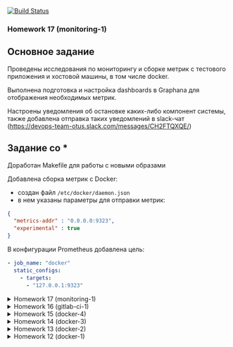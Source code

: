 
[![Build Status](https://travis-ci.com/otus-devops-2019-02/skushnerchuk_microservices.svg?branch=monitoring-2)](https://travis-ci.com/otus-devops-2019-02/skushnerchuk_microservices)

### Homework 17 (monitoring-1)
## Основное задание
Проведены исследования по мониторингу и сборке метрик с тестового приложения и хостовой машины, в том числе docker.

Выполнена подготовка и настройка dashboards в Graphana для отображения необходимых метрик.

Настроены уведомления об остановке каких-либо компонент системы, также добавлена отправка таких уведомлений в slack-чат (https://devops-team-otus.slack.com/messages/CH2FTQXQE/)

## Задание со *
Доработан Makefile для работы с новыми образами

Добавлена сборка метрик с Docker:
- создан файл ```/etc/docker/daemon.json```
- в нем указаны параметры для отправки метрик:
```json
{
  "metrics-addr" : "0.0.0.0:9323",
  "experimental" : true
}
```
В конфигурации Prometheus добавлена цель:
```yaml
- job_name: "docker"
  static_configs:
    - targets:
      - "127.0.0.1:9323"
```

<details>
<summary>Homework 17 (monitoring-1)</summary>
## Основное задание

Проведены эксмерименты по запуску и исследованию работы Prometheus.
Выполнены работы по контейнеризации мониторинга совместо с приложением и зависимостями.

**Задание со \***

- Для мониторинга mongodb использоваля percona/mongodb_exporter1
- Добавлен мониторинг с помощью Cloudprober
- Создан Makefile который умеет собирать и пушить образы на [DockerHub](https://hub.docker.com/u/drcoyote):

`make` собрать и залить в репозитарий все образы, указанные в переменных Makefile (SOURCES, IMAGES)

`make build_all` - собрать все образы, перечисленные в переменной SOURCES

`make push_all` - залить в репозитарий все образы, перечисленные в переменной IMAGES

`make SRC=ui build` - собрать образ из папки ui

`make IMAGE=ui push` - залить в репозитарий образ $USER_NAME/ui

`make IMAGE=ui SRC=ui build push` - собрать образ из папки ui залить в репозитарий образ $USER_NAME/ui
</details>


<details>
<summary>Homework 16 (gitlab-ci-1)</summary>

#### Сделано:
Проведены эксперименты с GitLab:
- установка и настройка
- работа с репозитариями
- работа с pipeline
- работа с runners

Установка экземпляра GitLab:

В папке gitlab-ci/gitlab_instance выполнить команду:
```
terraform plan
```

**Задания со \***

**Сборка и деплой контейнера приложения**

Для развертывания приложения после сборки контейнера в настройках проекта были добавлены перменные:
```
CI_REGISTRY_PASSWORD
CI_REGISTRY_USER
SSH_PRIVATE_KEY
```
Вирутальная машина для развертывания приложения поднималась вручную.

После коммита и отработки pipeline на целевой машине поднимался контейнер с приложением.

**Автоматизация развертывания и регистрации runners**

Для достижения цели использовался [GitLab bastion](https://about.gitlab.com/2018/06/19/autoscale-continuous-deployment-gitlab-runner-digital-ocean/)

Последовательность создания:

Установить локально роли:
```
ansible-galaxy install geerlingguy.docker
ansible-galaxy install riemers.gitlab-runner
ansible-galaxy install wtanaka.gcloud_sdk
```

Основную задачу по настройке и регистрации runner выполняла роль **riemers.gitlab-runner**, что позволило свести ручную работу к минимуму.

В папке gitlab-ci/gitlab_instance в файле **gitlabrunner_vars.yml** установить переменные:
```
gitlab_runner_coordinator_url
gitlab_runner_registration_token
google-project
```
После чего выполнить в этой же папке команду
```
terraform init
```
Зайти на созданный инстанс и выполнить там команды:
```
gcloud init --console-only
gcloud auth application-default login
```

После этого runner будет зарегистрирован в GitLab  и готов к работе. После коммита автоматически будет создан еще один runner:

![alt text](./gitlab-ci/runners.png)

**Выполнена интеграция GitLab и Slack** с помощью веб-хуков: [канал](https://devops-team-otus.slack.com/messages/CH2FTQXQE)
</details>

<details>
<summary>Homework 15 (docker-4)</summary>

После выполнения команды
```
docker run --network host -d nginx
```
ее повтор приведет к провалу запуска, так как первый контейнер уже занял нужные адрес/порт:
```
nginx: [emerg] bind() to 0.0.0.0:80 failed (98: Address already in use)
```

**docker-compose**

Базовое имя проекта можно задать с помощью ключа -p при старте:
```bash
docker-compose -p my_project up -d
```
По умолчанию в качестве имени проекта используется имя директории, откуда осуществляется запуск.

**Задание со \***

Для того чтобы иметь возможность изменения кода, не меняя образ, мы можем смонтировать папки с исходниками с помощью конструкции:
```Dockerfile
volumes:
  - type: bind
    source: ./post-py
    target: /app
```
Эта возможность, а также ручной запуск **puma** вынесены в файл **docker-compose.override.yml**
</details>
<details>
<summary>Homework 14 (docker-3)</summary>
**Основное задание**

Создана новая структура приложения для формирования микросервисной архитектуры

**Задание со \***

Для изменения значения переменных используем ключ "-e":
```bash
$ docker run -d --network=reddit --network-alias=post_db_alt --network-alias=comment_db_alt mongo:latest
$ docker run -d --network=reddit --network-alias=post_alt -e POST_DATABASE_HOST=post_db_alt skushnerchuk/post:1.0
$ docker run -d --network=reddit --network-alias=comment_alt -e COMMENT_DATABASE_HOST=comment_db_alt skushnerchuk/comment:1.0
$ docker run -d --network=reddit -p 9292:9292 -e POST_SERVICE_HOST=post_alt -e COMMENT_SERVICE_HOST=comment_alt skushnerchuk/ui:1.0
```

Подключено внешнее хранилище к контейнеру с mongo:
```
docker run -d --network=reddit --network-alias=post_db --network-alias=comment_db -v reddit_db:/data/db mongo:latest
```
Все образы пересобраны на основе alpine:
```bash
REPOSITORY                TAG                 SIZE
drcoyote/post             1.0                 67.1MB
drcoyote/comment          1.0                 63.4MB
drcoyote/ui               1.0                 66.2MB
```
</details>

<details>
<summary>Homework 13 (docker-2)</summary>
**Основное задание**

Выполнено создание нового проекта в GCP

Повторил практику из лекции:
$ docker run -d --network=reddit --network-alias=post_db_alt --network-alias=comment_db_alt mongo:latest
$ docker run -d --network=reddit --network-alias=post_alt -e POST_DATABASE_HOST=post_db_alt skushnerchuk/post:1.0
$ docker run -d --network=reddit --network-alias=comment_alt -e COMMENT_DATABASE_HOST=comment_db_alt skushnerchuk/
comment:1.0
$ docker run -d --network=reddit -p 9292:9292 -e POST_SERVICE_HOST=post_alt -e COMMENT_SERVICE_HOST=comment_alt
skushnerchuk/ui:1.0
```

Подключено внешнее хранилище к контейнеру с mongo:
```
docker run -d --network=reddit --network-alias=post_db --network-alias=comment_db -v reddit_db:/data/db mongo:latest
```

Все образы пересобраны на основе alpine:
```
REPOSITORY                TAG                 SIZE
drcoyote/post             1.0                 67.1MB
drcoyote/comment          1.0                 63.4MB
drcoyote/ui               1.0                 66.2MB
```

<details>
<summary>Homework 13 (docker-2)</summary>
### Homework 13 (docker-2)
**Основное задание**

Выполнено создание нового проекта в GCP

Повторил практику из лекции:
- PID namespace (изоляция процессов)
- net namespace (изоляция сети)
- user namespaces (изоляция пользователей)

Результаты сравнения
```docker
docker run --rm -ti tehbilly/htop
docker run --rm --pid host -ti tehbilly/htop
```
В первом случае htop отображает только только PID 1 контейнера, во втором - множество процессов хостовой системы.

Создан Dockerfile с приложением, на его основе построен образ и залит на Docker Hub

**Задания со \***

Написан шаблон пакера, создающий оброаз с уже установленным docker

С использованием этого шаблона создана конфигурация terraform, которая используется для поднятия приложения с указанным количеством экземпляров ВМ.

Написаны ansible playbooks для установки докера в образ и для запуска контейнера после поднятия инфраструктуры.
</details>

<details>
<summary>Homework 12 (docker-1)</summary>

**Основное задание**

- Установлены docker, docker-compose, docker-machine;
- Рассмотрели жизненные циклы контейнера на примере стандартных образов (hello-world, ubuntu, nginx);

**Задания со \***
- Рассмотрены различия между образом и конейнером.
</details>
